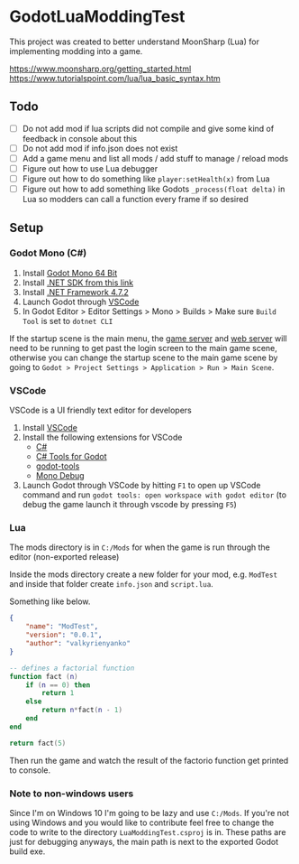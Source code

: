 # GodotLuaModdingTest
This project was created to better understand MoonSharp (Lua) for implementing modding into a game.

https://www.moonsharp.org/getting_started.html  
https://www.tutorialspoint.com/lua/lua_basic_syntax.htm  

## Todo
- [ ] Do not add mod if lua scripts did not compile and give some kind of feedback in console about this
- [ ] Do not add mod if info.json does not exist
- [ ] Add a game menu and list all mods / add stuff to manage / reload mods
- [ ] Figure out how to use Lua debugger
- [ ] Figure out how to do something like `player:setHealth(x)` from Lua
- [ ] Figure out how to add something like Godots `_process(float delta)` in Lua so modders can call a function every frame if so desired

## Setup
### Godot Mono (C#)
1. Install [Godot Mono 64 Bit](https://godotengine.org)
2. Install [.NET SDK from this link](https://dotnet.microsoft.com/en-us/download)
3. Install [.NET Framework 4.7.2](https://duckduckgo.com/?q=.net+framework+4.7.2)
4. Launch Godot through [VSCode](#vscode)
5. In Godot Editor > Editor Settings > Mono > Builds > Make sure `Build Tool` is set to `dotnet CLI`

If the startup scene is the main menu, the [game server](https://github.com/Raccoons-Rise-Up/server/blob/main/.github/CONTRIBUTING.md#setup) and [web server](https://github.com/Raccoons-Rise-Up/website/blob/main/.github/CONTRIBUTING.md) will need to be running to get past the login screen to the main game scene, otherwise you can change the startup scene to the main game scene by going to `Godot > Project Settings > Application > Run > Main Scene`.

### VSCode
VSCode is a UI friendly text editor for developers
1. Install [VSCode](https://code.visualstudio.com)
2. Install the following extensions for VSCode
    - [C#](https://marketplace.visualstudio.com/items?itemName=ms-dotnettools.csharp)
    - [C# Tools for Godot](https://marketplace.visualstudio.com/items?itemName=neikeq.godot-csharp-vscode)
    - [godot-tools](https://marketplace.visualstudio.com/items?itemName=geequlim.godot-tools)
    - [Mono Debug](https://marketplace.visualstudio.com/items?itemName=ms-vscode.mono-debug)
3. Launch Godot through VSCode by hitting `F1` to open up VSCode command and run `godot tools: open workspace with godot editor` (to debug the game launch it through vscode by pressing `F5`)

### Lua
The mods directory is in `C:/Mods` for when the game is run through the editor (non-exported release)

Inside the mods directory create a new folder for your mod, e.g. `ModTest` and inside that folder create `info.json` and `script.lua`.

Something like below.

```json
{
    "name": "ModTest",
    "version": "0.0.1",
    "author": "valkyrienyanko"
}
```

```lua
-- defines a factorial function
function fact (n)
	if (n == 0) then
		return 1
	else
		return n*fact(n - 1)
	end
end

return fact(5)
```

Then run the game and watch the result of the factorio function get printed to console.

### Note to non-windows users
Since I'm on Windows 10 I'm going to be lazy and use `C:/Mods`. If you're not using Windows and you would like to contribute feel free to change the code to write to the directory `LuaModdingTest.csproj` is in. These paths are just for debugging anyways, the main path is next to the exported Godot build exe.
